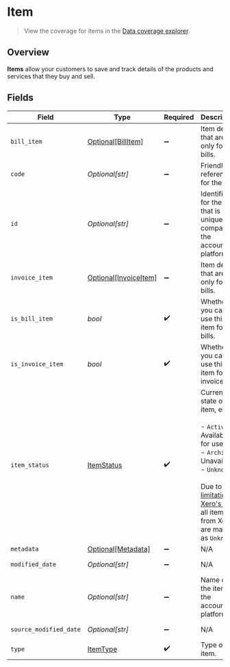 # Item

> View the coverage for items in the <a className="external" href="https://knowledge.codat.io/supported-features/accounting?view=tab-by-data-type&dataType=items" target="_blank">Data coverage explorer</a>.

## Overview

**Items** allow your customers to save and track details of the products and services that they buy and sell.



## Fields

| Field                                                                                                                                                                                                                                                                                                                 | Type                                                                                                                                                                                                                                                                                                                  | Required                                                                                                                                                                                                                                                                                                              | Description                                                                                                                                                                                                                                                                                                           | Example                                                                                                                                                                                                                                                                                                               |
| --------------------------------------------------------------------------------------------------------------------------------------------------------------------------------------------------------------------------------------------------------------------------------------------------------------------- | --------------------------------------------------------------------------------------------------------------------------------------------------------------------------------------------------------------------------------------------------------------------------------------------------------------------- | --------------------------------------------------------------------------------------------------------------------------------------------------------------------------------------------------------------------------------------------------------------------------------------------------------------------- | --------------------------------------------------------------------------------------------------------------------------------------------------------------------------------------------------------------------------------------------------------------------------------------------------------------------- | --------------------------------------------------------------------------------------------------------------------------------------------------------------------------------------------------------------------------------------------------------------------------------------------------------------------- |
| `bill_item`                                                                                                                                                                                                                                                                                                           | [Optional[BillItem]](../../models/shared/billitem.md)                                                                                                                                                                                                                                                                 | :heavy_minus_sign:                                                                                                                                                                                                                                                                                                    | Item details that are only for bills.                                                                                                                                                                                                                                                                                 |                                                                                                                                                                                                                                                                                                                       |
| `code`                                                                                                                                                                                                                                                                                                                | *Optional[str]*                                                                                                                                                                                                                                                                                                       | :heavy_minus_sign:                                                                                                                                                                                                                                                                                                    | Friendly reference for the item.                                                                                                                                                                                                                                                                                      |                                                                                                                                                                                                                                                                                                                       |
| `id`                                                                                                                                                                                                                                                                                                                  | *Optional[str]*                                                                                                                                                                                                                                                                                                       | :heavy_minus_sign:                                                                                                                                                                                                                                                                                                    | Identifier for the item that is unique to a company in the accounting platform.                                                                                                                                                                                                                                       |                                                                                                                                                                                                                                                                                                                       |
| `invoice_item`                                                                                                                                                                                                                                                                                                        | [Optional[InvoiceItem]](../../models/shared/invoiceitem.md)                                                                                                                                                                                                                                                           | :heavy_minus_sign:                                                                                                                                                                                                                                                                                                    | Item details that are only for bills.                                                                                                                                                                                                                                                                                 |                                                                                                                                                                                                                                                                                                                       |
| `is_bill_item`                                                                                                                                                                                                                                                                                                        | *bool*                                                                                                                                                                                                                                                                                                                | :heavy_check_mark:                                                                                                                                                                                                                                                                                                    | Whether you can use this item for bills.                                                                                                                                                                                                                                                                              |                                                                                                                                                                                                                                                                                                                       |
| `is_invoice_item`                                                                                                                                                                                                                                                                                                     | *bool*                                                                                                                                                                                                                                                                                                                | :heavy_check_mark:                                                                                                                                                                                                                                                                                                    | Whether you can use this item for invoices.                                                                                                                                                                                                                                                                           |                                                                                                                                                                                                                                                                                                                       |
| `item_status`                                                                                                                                                                                                                                                                                                         | [ItemStatus](../../models/shared/itemstatus.md)                                                                                                                                                                                                                                                                       | :heavy_check_mark:                                                                                                                                                                                                                                                                                                    | Current state of the item, either:<br/><br/>- `Active`: Available for use<br/>- `Archived`: Unavailable<br/>- `Unknown`<br/><br/>Due to a [limitation in Xero's API](https://docs.codat.io/integrations/accounting/xero/xero-faq#why-do-all-of-my-items-from-xero-have-their-status-as-unknown), all items from Xero are mapped as `Unknown`. |                                                                                                                                                                                                                                                                                                                       |
| `metadata`                                                                                                                                                                                                                                                                                                            | [Optional[Metadata]](../../models/shared/metadata.md)                                                                                                                                                                                                                                                                 | :heavy_minus_sign:                                                                                                                                                                                                                                                                                                    | N/A                                                                                                                                                                                                                                                                                                                   |                                                                                                                                                                                                                                                                                                                       |
| `modified_date`                                                                                                                                                                                                                                                                                                       | *Optional[str]*                                                                                                                                                                                                                                                                                                       | :heavy_minus_sign:                                                                                                                                                                                                                                                                                                    | N/A                                                                                                                                                                                                                                                                                                                   | 2022-10-23T00:00:00.000Z                                                                                                                                                                                                                                                                                              |
| `name`                                                                                                                                                                                                                                                                                                                | *Optional[str]*                                                                                                                                                                                                                                                                                                       | :heavy_minus_sign:                                                                                                                                                                                                                                                                                                    | Name of the item in the accounting platform.                                                                                                                                                                                                                                                                          |                                                                                                                                                                                                                                                                                                                       |
| `source_modified_date`                                                                                                                                                                                                                                                                                                | *Optional[str]*                                                                                                                                                                                                                                                                                                       | :heavy_minus_sign:                                                                                                                                                                                                                                                                                                    | N/A                                                                                                                                                                                                                                                                                                                   | 2022-10-23T00:00:00.000Z                                                                                                                                                                                                                                                                                              |
| `type`                                                                                                                                                                                                                                                                                                                | [ItemType](../../models/shared/itemtype.md)                                                                                                                                                                                                                                                                           | :heavy_check_mark:                                                                                                                                                                                                                                                                                                    | Type of the item.                                                                                                                                                                                                                                                                                                     |                                                                                                                                                                                                                                                                                                                       |